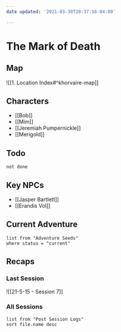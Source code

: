 ```yaml
---
date updated: '2021-03-30T20:37:16-04:00'

---
```


# The Mark of Death

## Map
![[1. Location Index#^khorvaire-map]]

## Characters

- [[Bob]]
- [[Mim]]
- [[Jeremiah Pumpernickle]]
- [[Merigold]]

## Todo

```tasks
not done
```

## Key NPCs

- [[Jasper Bartlett]]
- [[Erandis Vol]]

## Current Adventure

```dataview
list from "Adventure Seeds"
where status = "current"
```

## Recaps

### Last Session
![[21-5-15 - Session 7]]

### All Sessions
```dataview
list from "Post Session Logs"
sort file.name desc
```
